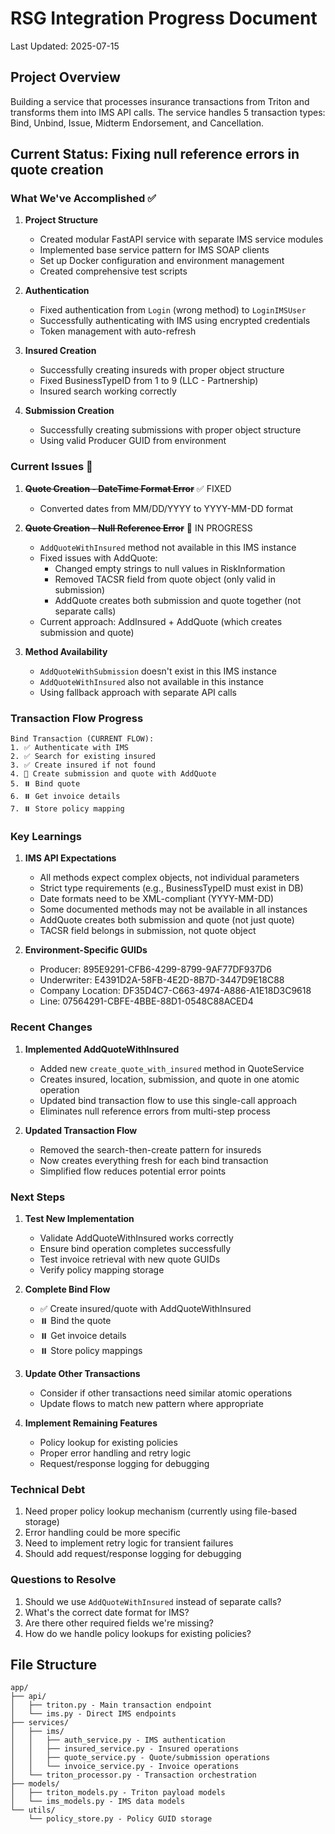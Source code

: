 # RSG Integration Progress Document
Last Updated: 2025-07-15

## Project Overview
Building a service that processes insurance transactions from Triton and transforms them into IMS API calls. The service handles 5 transaction types: Bind, Unbind, Issue, Midterm Endorsement, and Cancellation.

## Current Status: Fixing null reference errors in quote creation

### What We've Accomplished ✅

1. **Project Structure**
   - Created modular FastAPI service with separate IMS service modules
   - Implemented base service pattern for IMS SOAP clients
   - Set up Docker configuration and environment management
   - Created comprehensive test scripts

2. **Authentication**
   - Fixed authentication from `Login` (wrong method) to `LoginIMSUser`
   - Successfully authenticating with IMS using encrypted credentials
   - Token management with auto-refresh

3. **Insured Creation**
   - Successfully creating insureds with proper object structure
   - Fixed BusinessTypeID from 1 to 9 (LLC - Partnership)
   - Insured search working correctly

4. **Submission Creation**
   - Successfully creating submissions with proper object structure
   - Using valid Producer GUID from environment

### Current Issues 🔧

1. ~~**Quote Creation - DateTime Format Error**~~ ✅ FIXED
   - Converted dates from MM/DD/YYYY to YYYY-MM-DD format

2. ~~**Quote Creation - Null Reference Error**~~ 🔄 IN PROGRESS
   - `AddQuoteWithInsured` method not available in this IMS instance
   - Fixed issues with AddQuote:
     - Changed empty strings to null values in RiskInformation
     - Removed TACSR field from quote object (only valid in submission)
     - AddQuote creates both submission and quote together (not separate calls)
   - Current approach: AddInsured + AddQuote (which creates submission and quote)

3. **Method Availability**
   - `AddQuoteWithSubmission` doesn't exist in this IMS instance
   - `AddQuoteWithInsured` also not available in this instance
   - Using fallback approach with separate API calls

### Transaction Flow Progress

```
Bind Transaction (CURRENT FLOW):
1. ✅ Authenticate with IMS
2. ✅ Search for existing insured 
3. ✅ Create insured if not found
4. 🔄 Create submission and quote with AddQuote
5. ⏸️ Bind quote
6. ⏸️ Get invoice details
7. ⏸️ Store policy mapping
```

### Key Learnings

1. **IMS API Expectations**
   - All methods expect complex objects, not individual parameters
   - Strict type requirements (e.g., BusinessTypeID must exist in DB)
   - Date formats need to be XML-compliant (YYYY-MM-DD)
   - Some documented methods may not be available in all instances
   - AddQuote creates both submission and quote (not just quote)
   - TACSR field belongs in submission, not quote object

2. **Environment-Specific GUIDs**
   - Producer: 895E9291-CFB6-4299-8799-9AF77DF937D6
   - Underwriter: E4391D2A-58FB-4E2D-8B7D-3447D9E18C88
   - Company Location: DF35D4C7-C663-4974-A886-A1E18D3C9618
   - Line: 07564291-CBFE-4BBE-88D1-0548C88ACED4

### Recent Changes

1. **Implemented AddQuoteWithInsured**
   - Added new `create_quote_with_insured` method in QuoteService
   - Creates insured, location, submission, and quote in one atomic operation
   - Updated bind transaction flow to use this single-call approach
   - Eliminates null reference errors from multi-step process

2. **Updated Transaction Flow**
   - Removed the search-then-create pattern for insureds
   - Now creates everything fresh for each bind transaction
   - Simplified flow reduces potential error points

### Next Steps

1. **Test New Implementation**
   - Validate AddQuoteWithInsured works correctly
   - Ensure bind operation completes successfully
   - Test invoice retrieval with new quote GUIDs
   - Verify policy mapping storage

2. **Complete Bind Flow**
   - ✅ Create insured/quote with AddQuoteWithInsured
   - ⏸️ Bind the quote
   - ⏸️ Get invoice details
   - ⏸️ Store policy mappings

3. **Update Other Transactions**
   - Consider if other transactions need similar atomic operations
   - Update flows to match new pattern where appropriate

4. **Implement Remaining Features**
   - Policy lookup for existing policies
   - Proper error handling and retry logic
   - Request/response logging for debugging

### Technical Debt

1. Need proper policy lookup mechanism (currently using file-based storage)
2. Error handling could be more specific
3. Need to implement retry logic for transient failures
4. Should add request/response logging for debugging

### Questions to Resolve

1. Should we use `AddQuoteWithInsured` instead of separate calls?
2. What's the correct date format for IMS?
3. Are there other required fields we're missing?
4. How do we handle policy lookups for existing policies?

## File Structure
```
app/
├── api/
│   ├── triton.py - Main transaction endpoint
│   └── ims.py - Direct IMS endpoints
├── services/
│   ├── ims/
│   │   ├── auth_service.py - IMS authentication
│   │   ├── insured_service.py - Insured operations
│   │   ├── quote_service.py - Quote/submission operations
│   │   └── invoice_service.py - Invoice operations
│   └── triton_processor.py - Transaction orchestration
├── models/
│   ├── triton_models.py - Triton payload models
│   └── ims_models.py - IMS data models
└── utils/
    └── policy_store.py - Policy GUID storage
```